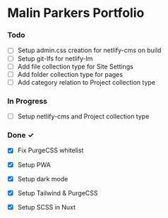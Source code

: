 # Malin Parkers Portfolio

### Todo

- [ ] Setup admin.css creation for netlify-cms on build  
- [ ] Setup git-lfs for netlify-lm  
- [ ] Add file collection type for Site Settings  
- [ ] Add folder collection type for pages  
- [ ] Add category relation to Project collection type  

### In Progress

- [ ] Setup netlify-cms and Project collection type  

### Done ✓

- [x] Fix PurgeCSS whitelist  
- [x] Setup PWA  
- [x] Setup dark mode  
- [x] Setup Tailwind & PurgeCSS  
- [x] Setup SCSS in Nuxt  

